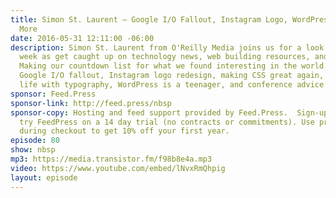 ```yaml
---
title: Simon St. Laurent — Google I/O Fallout, Instagram Logo, WordPress' age, and
  More
date: 2016-05-31 12:11:00 -06:00
description: Simon St. Laurent from O'Reilly Media joins us for a look at the past
  week as get caught up on technology news, web building resources, and social commentary.
  Making our countdown list for what we found interesting in the world this week -
  Google I/O fallout, Instagram logo redesign, making CSS great again, saving your
  life with typography, WordPress is a teenager, and conference advice!
sponsor: Feed.Press
sponsor-link: http://feed.press/nbsp
sponsor-copy: Hosting and feed support provided by Feed.Press.  Sign-up today and
  try FeedPress on a 14 day trial (no contracts or commitments). Use promo code *nbsp*
  during checkout to get 10% off your first year.
episode: 80
show: nbsp
mp3: https://media.transistor.fm/f98b8e4a.mp3
video: https://www.youtube.com/embed/lNvxRmQhpig
layout: episode
---
```


